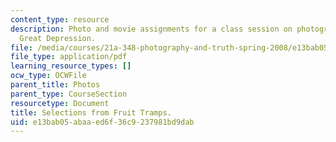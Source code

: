 ```yaml
---
content_type: resource
description: Photo and movie assignments for a class session on photographing the
  Great Depression.
file: /media/courses/21a-348-photography-and-truth-spring-2008/e13bab05abaaed6f36c9237981bd9dab_MIT21A_348S08_fruit.pdf
file_type: application/pdf
learning_resource_types: []
ocw_type: OCWFile
parent_title: Photos
parent_type: CourseSection
resourcetype: Document
title: Selections from Fruit Tramps.
uid: e13bab05-abaa-ed6f-36c9-237981bd9dab
---
```

